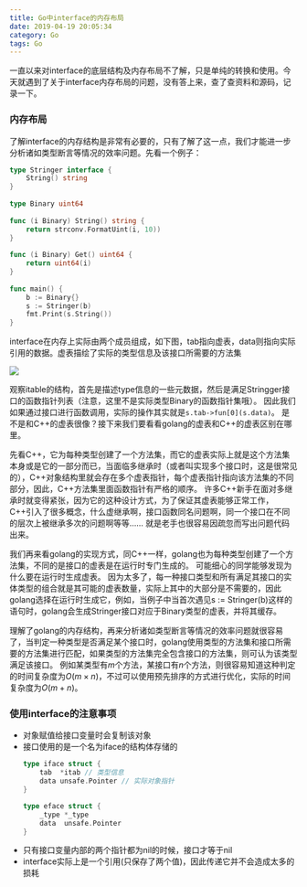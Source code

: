 ```yaml
---
title: Go中interface的内存布局
date: 2019-04-19 20:05:34
category: Go
tags: Go
---
```


一直以来对interface的底层结构及内存布局不了解，只是单纯的转换和使用。今天就遇到了关于interface内存布局的问题，没有答上来，查了查资料和源码，记录一下。

<!--more-->

### 内存布局
了解interface的内存结构是非常有必要的，只有了解了这一点，我们才能进一步分析诸如类型断言等情况的效率问题。先看一个例子：

```go
type Stringer interface {  
    String() string  
}  
   
type Binary uint64  
   
func (i Binary) String() string {  
    return strconv.FormatUint(i, 10))
}  
   
func (i Binary) Get() uint64 {  
    return uint64(i)  
}  
   
func main() {  
    b := Binary{}  
    s := Stringer(b)  
    fmt.Print(s.String())  
}  
```

interface在内存上实际由两个成员组成，如下图，tab指向虚表，data则指向实际引用的数据。虚表描绘了实际的类型信息及该接口所需要的方法集

![](https://wx3.sinaimg.cn/large/b09f1c9dly1g28ahy06fij208x04dt8p.jpg)

观察itable的结构，首先是描述type信息的一些元数据，然后是满足Stringger接口的函数指针列表（注意，这里不是实际类型Binary的函数指针集哦）。 因此我们如果通过接口进行函数调用，实际的操作其实就是`s.tab->fun[0](s.data)`。 是不是和C++的虚表很像？接下来我们要看看golang的虚表和C++的虚表区别在哪里。

先看C++，它为每种类型创建了一个方法集，而它的虚表实际上就是这个方法集本身或是它的一部分而已，当面临多继承时（或者叫实现多个接口时，这是很常见的），C++对象结构里就会存在多个虚表指针，每个虚表指针指向该方法集的不同部分，因此，C++方法集里面函数指针有严格的顺序。 许多C++新手在面对多继承时就变得紧张，因为它的这种设计方式，为了保证其虚表能够正常工作，C++引入了很多概念，什么虚继承啊，接口函数同名问题啊，同一个接口在不同的层次上被继承多次的问题啊等等…… 就是老手也很容易因疏忽而写出问题代码出来。

我们再来看golang的实现方式，同C++一样，golang也为每种类型创建了一个方法集，不同的是接口的虚表是在运行时专门生成的。 可能细心的同学能够发现为什么要在运行时生成虚表。 因为太多了，每一种接口类型和所有满足其接口的实体类型的组合就是其可能的虚表数量，实际上其中的大部分是不需要的，因此golang选择在运行时生成它，例如，当例子中当首次遇见s := Stringer(b)这样的语句时，golang会生成Stringer接口对应于Binary类型的虚表，并将其缓存。

理解了golang的内存结构，再来分析诸如类型断言等情况的效率问题就很容易了，当判定一种类型是否满足某个接口时，golang使用类型的方法集和接口所需要的方法集进行匹配，如果类型的方法集完全包含接口的方法集，则可认为该类型满足该接口。 例如某类型有$m$个方法，某接口有$n$个方法，则很容易知道这种判定的时间复杂度为$O(m \times n)$，不过可以使用预先排序的方式进行优化，实际的时间复杂度为$O(m+n)$。

### 使用interface的注意事项
- 对象赋值给接口变量时会复制该对象
- 接口使用的是一个名为iface的结构体存储的
    ```go
    type iface struct {
	    tab  *itab // 类型信息 
	    data unsafe.Pointer // 实际对象指针 
    }

    type eface struct {
	    _type *_type
	    data  unsafe.Pointer
    }
    ```
- 只有接口变量内部的两个指针都为nil的时候，接口才等于nil
- interface实际上是一个引用(只保存了两个值)，因此传递它并不会造成太多的损耗


